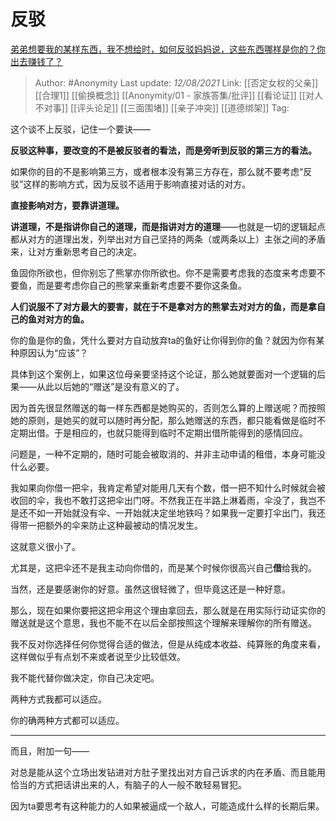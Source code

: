 # 反驳
[弟弟想要我的某样东西，我不想给时，如何反驳妈妈说，这些东西哪样是你的？你出去赚钱了？](https://www.zhihu.com/question/478259709/answer/2047417294)

> Author: #Anonymity
> Last update: *12/08/2021*
> Link: [[否定女权的父亲]] [[合理1]] [[偷换概念]] [[Anonymity/01 - 家族答集/批评]] [[看论证]] [[对人不对事]] [[评头论足]] [[三面围堵]] [[亲子冲突]] [[道德绑架]]
> Tag:

这个谈不上反驳，记住一个要诀——

**反驳这种事，要改变的不是被反驳者的看法，而是旁听到反驳的第三方的看法。**

如果你的目的不是影响第三方，或者根本没有第三方存在，那么就不要考虑“反驳”这样的影响方式，因为反驳不适用于影响直接对话的对方。

**直接影响对方，要靠讲道理。**

**讲道理，不是指讲你自己的道理，而是指讲对方的道理**——也就是一切的逻辑起点都从对方的道理出发，列举出对方自己坚持的两条（或两条以上）主张之间的矛盾来，让对方重新思考自己的决定。

鱼固你所欲也，但你别忘了熊掌亦你所欲也。你不是需要考虑我的态度来考虑要不要鱼，而是要考虑你自己的熊掌来重新考虑要不要你这条鱼。

**人们说服不了对方最大的要害，就在于不是拿对方的熊掌去对对方的鱼，而是拿自己的鱼对对方的鱼。**

你的鱼是你的鱼，凭什么要对方自动放弃ta的鱼好让你得到你的鱼？就因为你有某种原因认为“应该”？

具体到这个案例上，如果这位母亲要坚持这个论证，那么她就要面对一个逻辑的后果——从此以后她的“赠送”是没有意义的了。

因为首先很显然赠送的每一样东西都是她购买的，否则怎么算的上赠送呢？而按照她的原则，是她买的就可以随时再分配，那么她赠送的东西，都只能看做是临时不定期出借。于是相应的，也就只能得到临时不定期出借所能得到的感情回应。

问题是，一种不定期的，随时可能会被取消的、并非主动申请的租借，本身可能没什么必要。

我如果向你借一把伞，我肯定希望对能用几天有个数，借一把不知什么时候就会被收回的伞，我也不敢打这把伞出门呀。不然我正在半路上淋着雨，伞没了，我岂不是还不如一开始就没有伞、一开始就决定坐地铁吗？如果我一定要打伞出门，我还得带一把额外的伞来防止这种最被动的情况发生。

这就意义很小了。

尤其是，这把伞还不是我主动向你借的，而是某个时候你很高兴自己**借**给我的。

当然，还是要感谢你的好意。虽然这很轻微了，但毕竟这还是一种好意。

那么，现在如果你要把这把伞用这个理由拿回去，那么就是在用实际行动证实你的赠送就是这个意思，我也不能不在以后全部按照这个理解来理解你的所有赠送。

我不反对你选择任何你觉得合适的做法，但是从纯成本收益、纯算账的角度来看，这样做似乎有点划不来或者说至少比较低效。

我不能代替你做决定，你自己决定吧。

两种方式我都可以适应。

你的确两种方式都可以适应。

---

而且，附加一句——

对总是能从这个立场出发钻进对方肚子里找出对方自己诉求的内在矛盾、而且能用恰当的方式把话讲出来的人，有脑子的人一般不敢轻易冒犯。

因为ta要思考有这种能力的人如果被逼成一个敌人，可能造成什么样的长期后果。
